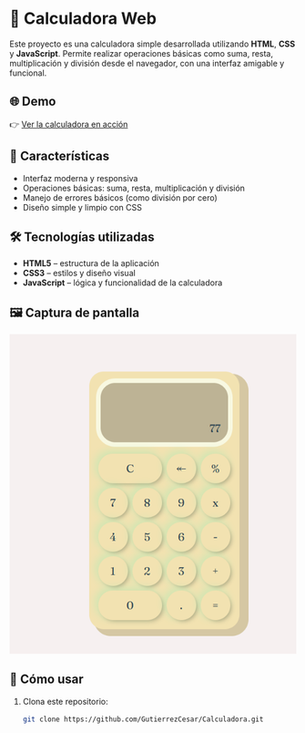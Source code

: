 # 🧮 Calculadora Web

Este proyecto es una calculadora simple desarrollada utilizando **HTML**, **CSS** y **JavaScript**. Permite realizar operaciones básicas como suma, resta, multiplicación y división desde el navegador, con una interfaz amigable y funcional.

## 🌐 Demo

👉 [Ver la calculadora en acción](https://gutierrezcesar.github.io/Calculadora/)  

## 📌 Características

- Interfaz moderna y responsiva
- Operaciones básicas: suma, resta, multiplicación y división
- Manejo de errores básicos (como división por cero)
- Diseño simple y limpio con CSS

## 🛠️ Tecnologías utilizadas

- **HTML5** – estructura de la aplicación
- **CSS3** – estilos y diseño visual
- **JavaScript** – lógica y funcionalidad de la calculadora

## 🖼️ Captura de pantalla

![alt text](image.png)


## 🚀 Cómo usar

1. Clona este repositorio:
   ```bash
   git clone https://github.com/GutierrezCesar/Calculadora.git
